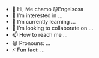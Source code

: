- 👋 Hi, Me chamo @Engelsosa
- 👀 I’m interested in ...
- 🌱 I’m currently learning ...
- 💞️ I’m looking to collaborate on ...
- 📫 How to reach me ...
- 😄 Pronouns: ...
- ⚡ Fun fact: ...

<!---
Engelsosa/Engelsosa is a ✨ special ✨ repository because its `README.md` (this file) appears on your GitHub profile.
You can click the Preview link to take a look at your changes.
--->
